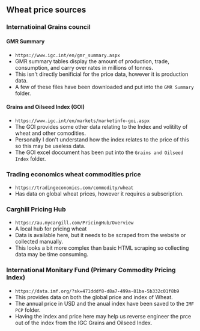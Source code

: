 ## Wheat price sources

### Internatioinal Grains council

#### GMR Summary

* `https://www.igc.int/en/gmr_summary.aspx`
* GMR summary tables display the amount of production, trade, consumption, and carry over rates in millions of tonnes.
* This isn't directly benificial for the price data, however it is production data.
* A few of these files have been downloaded and put into the `GMR Summary` folder.

#### Grains and Oilseed Index (GOI)
* `https://www.igc.int/en/markets/marketinfo-goi.aspx`
* The GOI provides some other data relating to the Index and volitilty of wheat and other comodities.
* Personally I don't understand how the index relates to the price of this so this may be useless data.
* The GOI excel doccument has been put into the `Grains and Oilseed Index` folder.

### Trading economics wheat commodities price

* `https://tradingeconomics.com/commodity/wheat`
* Has data on global wheat prices, however it requires a subscription.

### Carghill Pricing Hub

* `https://au.mycargill.com/PricingHub/Overview`
* A local hub for pricing wheat
* Data is available here, but it needs to be scraped from the website or collected manually.
* This looks a bit more complex than basic HTML scraping so collecting data may be time consuming.

### International Monitary Fund (Primary Commodity Pricing Index)

* `https://data.imf.org/?sk=471dddf8-d8a7-499a-81ba-5b332c01f8b9`
* This provides data on both the global price and index of Wheat.
* The annual price in USD and the anual index have been saved to the `IMF PCP` folder.
* Having the index and price here may help us reverse engineer the prce out of the index from the IGC Grains and Oilseed Index.